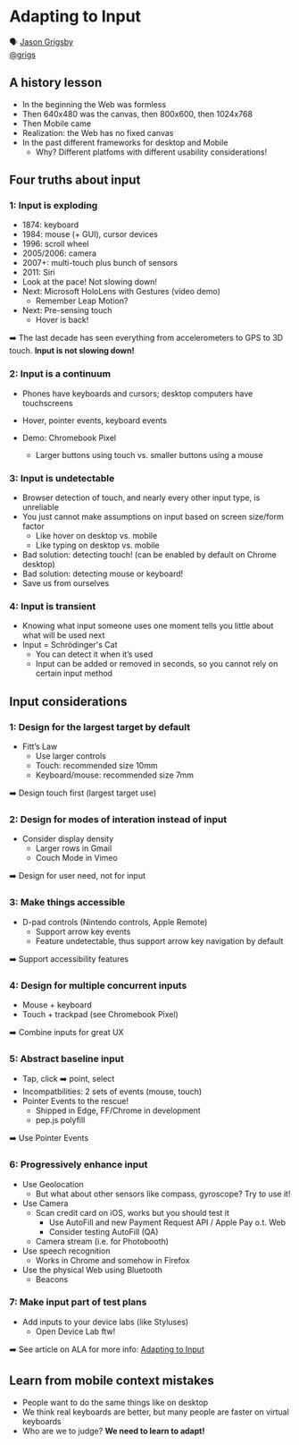 # Adapting to Input

🗣 [Jason Grigsby](http://blog.cloudfour.com/)  
[@grigs](https://twitter.com/grigs)

## A history lesson

- In the beginning the Web was formless
- Then 640x480 was the canvas, then 800x600, then 1024x768
- Then Mobile came
- Realization: the Web has no fixed canvas
- In the past different frameworks for desktop and Mobile
  - Why? Different platfoms with different usability considerations!

## Four truths about input

### 1: Input is exploding

- 1874: keyboard
- 1984: mouse (+ GUI), cursor devices
- 1996: scroll wheel
- 2005/2006: camera
- 2007+: multi-touch plus bunch of sensors
- 2011: Siri
- Look at the pace! Not slowing down!
- Next: Microsoft HoloLens with Gestures (video demo)
  - Remember Leap Motion?
- Next: Pre-sensing touch
  - Hover is back!

➡️  The last decade has seen everything from accelerometers to GPS to 3D touch. **Input is not slowing down!**

### 2: Input is a continuum

- Phones have keyboards and cursors; desktop computers have touchscreens
- Hover, pointer events, keyboard events

- Demo: Chromebook Pixel
  - Larger buttons using touch vs. smaller buttons using a mouse

### 3: Input is undetectable

- Browser detection of touch‚ and nearly every other input type, is unreliable
- You just cannot make assumptions on input based on screen size/form factor
  - Like hover on desktop vs. mobile
  - Like typing on desktop vs. mobile
- Bad solution: detecting touch! (can be enabled by default on Chrome desktop)
- Bad solution: detecting mouse or keyboard!
- Save us from ourselves

### 4: Input is transient

- Knowing what input someone uses one moment tells you little about what will be used next
- Input = Schrödinger's Cat
  - You can detect it when it’s used
  - Input can be added or removed in seconds, so you cannot rely on certain input method

## Input considerations

### 1: Design for the largest target by default

- Fitt’s Law
  - Use larger controls
  - Touch: recommended size 10mm
  - Keyboard/mouse: recommended size 7mm

➡️ Design touch first (largest target use)

### 2: Design for modes of interation instead of input

- Consider display density
  - Larger rows in Gmail
  - Couch Mode in Vimeo

➡️ Design for user need, not for input

### 3: Make things accessible

- D-pad controls (Nintendo controls, Apple Remote)
  - Support arrow key events
  - Feature undetectable, thus support arrow key navigation by default

➡️ Support accessibility features

### 4: Design for multiple concurrent inputs

- Mouse + keyboard
- Touch + trackpad (see Chromebook Pixel)

➡️ Combine inputs for great UX

### 5: Abstract baseline input

- Tap, click ➡️ point, select
- Incompatbilities: 2 sets of events (mouse, touch)
- Pointer Events to the rescue!
  - Shipped in Edge, FF/Chrome in development
  - pep.js polyfill

➡️ Use Pointer Events

### 6: Progressively enhance input

- Use Geolocation
  - But what about other sensors like compass, gyroscope? Try to use it!
- Use Camera
  - Scan credit card on iOS, works but you should test it
    - Use AutoFill and new Payment Request API / Apple Pay o.t. Web
    - Consider testing AutoFill (QA)
  - Camera stream (i.e. for Photobooth)
- Use speech recognition
  - Works in Chrome and somehow in Firefox
- Use the physical Web using Bluetooth
  - Beacons

### 7: Make input part of test plans

- Add inputs to your device labs (like Styluses)
  - Open Device Lab ftw!

➡️ See article on ALA for more info: [Adapting to Input](http://alistapart.com/article/adapting-to-input)

## Learn from mobile context mistakes

- People want to do the same things like on desktop
- We think real keyboards are better, but many people are faster on virtual keyboards
- Who are we to judge? **We need to learn to adapt!**
